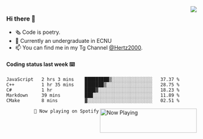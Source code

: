 <img  align="right" src="https://github-readme-stats.vercel.app/api?username=BillChen2K&show_icons=true&count_private=true&hide_title=true">

### Hi there 👋

- 🗞 Code is poetry.
- 🌱 Currently an undergraduate in ECNU
- 📫 You can find me in my Tg Channel [@Hertz2000](https://t.me/Hertz2000).

#### Coding status last week ⌨️

<!--START_SECTION:waka-->
```text
JavaScript   2 hrs 3 mins    █████████▒░░░░░░░░░░░░░░░   37.37 % 
C++          1 hr 35 mins    ███████▒░░░░░░░░░░░░░░░░░   28.75 % 
C#           1 hr            ████▓░░░░░░░░░░░░░░░░░░░░   18.23 % 
Markdown     39 mins         ███░░░░░░░░░░░░░░░░░░░░░░   11.89 % 
CMake        8 mins          ▓░░░░░░░░░░░░░░░░░░░░░░░░   02.51 % 
```
<!--END_SECTION:waka-->


<div>
<a href="https://spotify-now-playing.billchen2k.vercel.app/now-playing?open">
   <img align="right" src="https://spotify-now-playing.billchen2k.vercel.app/now-playing" width="256" height="64" alt="Now Playing">
</a>
</div>

<div>
<p align="right"><code>🎵 Now playing on Spotify</code></p>
</div>

<!--
**BillChen2K/BillChen2K** is a ✨ _special_ ✨ repository because its `README.md` (this file) appears on your GitHub profile.

Here are some ideas to get you started:

- 🔭 I’m currently working on ...
- 🌱 I’m currently learning ...
- 👯 I’m looking to collaborate on ...
- 🤔 I’m looking for help with ...
- 💬 Ask me about ...
- 📫 How to reach me: ...
- 😄 Pronouns: ...
- ⚡ Fun fact: ...
-->
